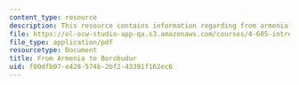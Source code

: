 ```yaml
---
content_type: resource
description: This resource contains information regarding from armenia to borobudur.
file: https://ol-ocw-studio-app-qa.s3.amazonaws.com/courses/4-605-introduction-to-the-history-and-theory-of-architecture-spring-2012/f00dfb07e428574b2bf243391f162ec6_MIT4_605S12_lec18.pdf
file_type: application/pdf
resourcetype: Document
title: From Armenia to Borobudur
uid: f00dfb07-e428-574b-2bf2-43391f162ec6
---
```

